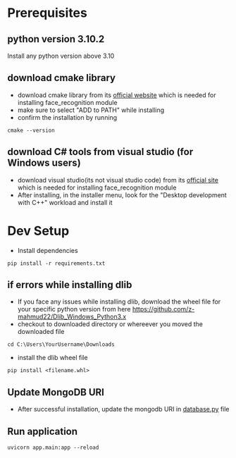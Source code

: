 # Prerequisites
## python version 3.10.2
Install any python version above 3.10

## download cmake library 
- download cmake library from its [official website](https://cmake.org/download/) which is needed for installing face_recognition module
- make sure to select "ADD to PATH" while installing
- confirm the installation by running 
```
cmake --version
```

## download C# tools from visual studio (for Windows users)
- download visual studio(its not visual studio code) from its [official site](https://visualstudio.microsoft.com/downloads/) which is needed for installing face_recognition module
- After installing, in the installer menu, look for the "Desktop development with C++" workload and install it

# Dev Setup
- Install dependencies

```
pip install -r requirements.txt
```

## if errors while installing dlib
- If you face any issues while installing dlib, download the wheel file for your specific python version from here
https://github.com/z-mahmud22/Dlib_Windows_Python3.x
- checkout to downloaded directory or whereever you moved the downloaded file
```
cd C:\Users\YourUsername\Downloads
```
- install the dlib wheel file
```
pip install <filename.whl>
```

## Update MongoDB URI
- After successful installation, update the mongodb URI in [database.py](./app/database.py) file

## Run application

```
uvicorn app.main:app --reload
```